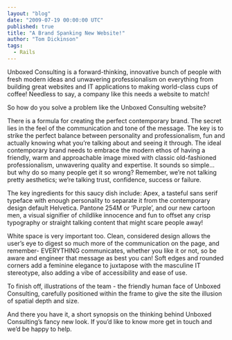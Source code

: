 ```yaml
---
layout: "blog"
date: "2009-07-19 00:00:00 UTC"
published: true
title: "A Brand Spanking New Website!"
author: "Tom Dickinson"
tags:
  - Rails
---
```


<p>Unboxed Consulting is a forward-thinking, innovative bunch of people with fresh modern ideas and unwavering professionalism on everything from building great websites and IT applications to making world-class cups of coffee! Needless to say, a company like this needs a website to match!</p>
<p class="highlight">So how do you solve a problem like the Unboxed Consulting website?</p>
<p>There is a formula for creating the perfect contemporary brand. The secret lies in the feel of the communication and tone of the message. The key is to strike the perfect balance between personality and professionalism, fun and actually knowing what you&rsquo;re talking about and seeing it through. The ideal contemporary brand needs to embrace the modern ethos of having a friendly, warm and approachable image mixed with classic old-fashioned professionalism, unwavering quality and expertise. It sounds so simple&hellip; but why do so many people get it so wrong? Remember, we&rsquo;re not talking pretty aesthetics; we&rsquo;re talking trust, confidence, success or failure.</p>
<p>The key ingredients for this saucy dish include: Apex, a tasteful sans serif typeface with enough personality to separate it from the contemporary design default Helvetica. Pantone 254M or &lsquo;Purple&rsquo;, and our new cartoon men, a visual signifier of childlike innocence and fun to offset any crisp typography or straight talking content that might scare people away!</p>
<p>White space is very important too. Clean, considered design allows the user&rsquo;s eye to digest so much more of the communication on the page, and remember- EVERYTHING communicates, whether you like it or not, so be aware and engineer that message as best you can! Soft edges and rounded corners add a feminine elegance to juxtapose with the masculine IT stereotype, also adding a vibe of accessibility and ease of use.</p>
<p>To finish off, illustrations of the team - the friendly human face of Unboxed Consulting, carefully positioned within the frame to give the site the illusion of spatial depth and size.</p>
<p>And there you have it, a short synopsis on the thinking behind Unboxed Consulting&rsquo;s fancy new look. If you&rsquo;d like to know more get in touch and we&rsquo;d be happy to help.</p>

